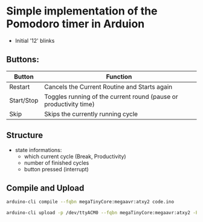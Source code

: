 # Simple implementation of the Pomodoro timer in Arduion

- Initial '12' blinks
## Buttons:

| Button | Function | 
| ------ | -------- |
| Restart| Cancels the Current Routine and Starts again |
| Start/Stop| Toggles running of the current round (pause or productivity time) |
| Skip | Skips the currently running cycle|

## Structure

- state informations:
    - which current cycle (Break, Productivity)
    - number of finished cycles
    - button pressed (interrupt)

## Compile and Upload

``` bash
arduino-cli compile --fqbn megaTinyCore:megaavr:atxy2 code.ino

arduino-cli upload -p /dev/ttyACM0 --fqbn megaTinyCore:megaavr:atxy2 -P serialupdi57k code.ino
```
